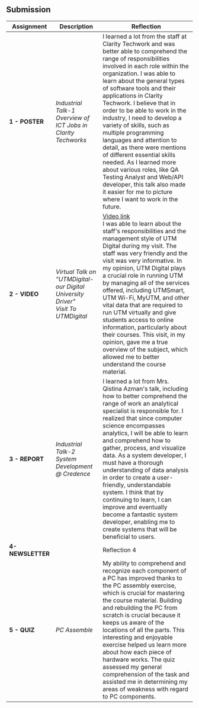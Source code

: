 ## Submission
| **Assignment** | **Description**  | **Reflection** |
| ----- |  ------ | ----- | 
| **1 - POSTER** | *Industrial Talk-1<br>Overview of ICT Jobs in Clarity Techworks* | I learned a lot from the staff at Clarity Techwork and was better able to comprehend the range of responsibilities involved in each role within the organization. I was able to learn about the general types of software tools and their applications in Clarity Techwork. I believe that in order to be able to work in the industry, I need to develop a variety of skills, such as multiple programming languages and attention to detail, as there were mentions of different essential skills needed. As I learned more about various roles, like QA Testing Analyst and Web/API developer, this talk also made it easier for me to picture where I want to work in the future. | 
| **2 - VIDEO** | *Virtual Talk on "UTMDigital- our Digital University Driver"<br>Visit To UTMDigital* | [Video link](https://drive.google.com/file/d/1dDFoLoXUEoc9mpdpDdKMQQEs3vR-gZ7C/view)<br> I was able to learn about the staff's responsibilities and the management style of UTM Digital during my visit. The staff was very friendly and the visit was very informative. In my opinion, UTM Digital plays a crucial role in running UTM by managing all of the services offered, including UTMSmart, UTM Wi-Fi, MyUTM, and other vital data that are required to run UTM virtually and give students access to online information, particularly about their courses. This visit, in my opinion, gave me a true overview of the subject, which allowed me to better understand the course material. | 
| **3 - REPORT** | *Industrial Talk-2<br>System Development @ Credence* | I learned a lot from Mrs. Qistina Azman's talk, including how to better comprehend the range of work an analytical specialist is responsible for. I realized that since computer science encompasses analytics, I will be able to learn and comprehend how to gather, process, and visualize data. As a system developer, I must have a thorough understanding of data analysis in order to create a user-friendly, understandable system. I think that by continuing to learn, I can improve and eventually become a fantastic system developer, enabling me to create systems that will be beneficial to users. | 
| **4-NEWSLETTER** |  | Reflection 4 |
| **5 - QUIZ** | *PC Assemble* | My ability to comprehend and recognize each component of a PC has improved thanks to the PC assembly exercise, which is crucial for mastering the course material. Building and rebuilding the PC from scratch is crucial because it keeps us aware of the locations of all the parts. This interesting and enjoyable exercise helped us learn more about how each piece of hardware works. The quiz assessed my general comprehension of the task and assisted me in determining my areas of weakness with regard to PC components. |
